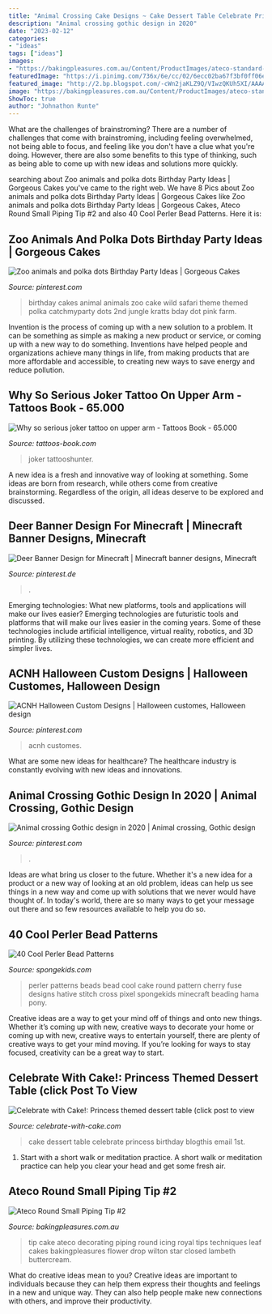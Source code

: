 ```yaml
---
title: "Animal Crossing Cake Designs ~ Cake Dessert Table Celebrate Princess Birthday Blogthis Email 1st"
description: "Animal crossing gothic design in 2020"
date: "2023-02-12"
categories:
- "ideas"
tags: ["ideas"]
images:
- "https://bakingpleasures.com.au/Content/ProductImages/ateco-standard-round-decorating-tip-2_3_lg.jpg"
featuredImage: "https://i.pinimg.com/736x/6e/cc/02/6ecc02ba67f3bf0ff06ef914a7aa8683.jpg"
featured_image: "http://2.bp.blogspot.com/-cWn2jaKLZ9Q/VIwzQKUh5XI/AAAAAAAAUA8/odznWBpkrpI/s1600/IMG_0220_new.jpg"
image: "https://bakingpleasures.com.au/Content/ProductImages/ateco-standard-round-decorating-tip-2_3_lg.jpg"
ShowToc: true
author: "Johnathon Runte"
---
```



What are the challenges of brainstroming?
There are a number of challenges that come with brainstroming, including feeling overwhelmed, not being able to focus, and feeling like you don't have a clue what you're doing. However, there are also some benefits to this type of thinking, such as being able to come up with new ideas and solutions more quickly.

	

		
searching about Zoo animals and polka dots Birthday Party Ideas | Gorgeous Cakes you've came to the right web. We have 8 Pics about Zoo animals and polka dots Birthday Party Ideas | Gorgeous Cakes like Zoo animals and polka dots Birthday Party Ideas | Gorgeous Cakes, Ateco Round Small Piping Tip #2 and also 40 Cool Perler Bead Patterns. Here it is:
		
    
## Zoo Animals And Polka Dots Birthday Party Ideas | Gorgeous Cakes

<img loading=lazy src="https://i.pinimg.com/736x/aa/dc/0e/aadc0e934affabd578f205ade71e4095--zoo-animal-cakes-animal-birthday-cakes.jpg?b=t" onerror="this.onerror=null;this.src='https://tse1.mm.bing.net/th?id=OIP.uIKOk2ZCdsg59Em2GK3v8QHaJ3&amp;pid=15.1';" alt="Zoo animals and polka dots Birthday Party Ideas | Gorgeous Cakes">

_Source: pinterest.com_

>birthday cakes animal animals zoo cake wild safari theme themed polka catchmyparty dots 2nd jungle kratts bday dot pink farm. 

	

Invention is the process of coming up with a new solution to a problem. It can be something as simple as making a new product or service, or coming up with a new way to do something. Inventions have helped people and organizations achieve many things in life, from making products that are more affordable and accessible, to creating new ways to save energy and reduce pollution.

    
## Why So Serious Joker Tattoo On Upper Arm - Tattoos Book - 65.000

<img loading=lazy src="https://tattoos-book.com/wp-content/uploads/2016/02/why-so-serious-joker-tattoo-on-upper-arm.jpg" onerror="this.onerror=null;this.src='https://tse3.mm.bing.net/th?id=OIP.32yjU0Kt-xropykLzeaGuAHaJ4&amp;pid=15.1';" alt="Why so serious joker tattoo on upper arm - Tattoos Book - 65.000">

_Source: tattoos-book.com_

>joker tattooshunter. 

	

A new idea is a fresh and innovative way of looking at something. Some ideas are born from research, while others come from creative brainstorming. Regardless of the origin, all ideas deserve to be explored and discussed.

    
## Deer Banner Design For Minecraft | Minecraft Banner Designs, Minecraft

<img loading=lazy src="https://i.pinimg.com/736x/4b/5a/f7/4b5af759033dcd1c58513f2c8a22d28e.jpg" onerror="this.onerror=null;this.src='https://tse4.mm.bing.net/th?id=OIP.BVWUMh-uqsRVo9jwXym7LgHaLH&amp;pid=15.1';" alt="Deer Banner Design for Minecraft | Minecraft banner designs, Minecraft">

_Source: pinterest.de_

>. 

	

Emerging technologies: What new platforms, tools and applications will make our lives easier?
Emerging technologies are futuristic tools and platforms that will make our lives easier in the coming years. Some of these technologies include artificial intelligence, virtual reality, robotics, and 3D printing. By utilizing these technologies, we can create more efficient and simpler lives.

    
## ACNH Halloween Custom Designs | Halloween Customes, Halloween Design

<img loading=lazy src="https://i.pinimg.com/736x/6e/cc/02/6ecc02ba67f3bf0ff06ef914a7aa8683.jpg" onerror="this.onerror=null;this.src='https://tse4.mm.bing.net/th?id=OIP.r7wS3O26s6o1eeouFiFYowHaEK&amp;pid=15.1';" alt="ACNH Halloween Custom Designs | Halloween customes, Halloween design">

_Source: pinterest.com_

>acnh customes. 

	

What are some new ideas for healthcare?
The healthcare industry is constantly evolving with new ideas and innovations.

    
## Animal Crossing Gothic Design In 2020 | Animal Crossing, Gothic Design

<img loading=lazy src="https://i.pinimg.com/736x/aa/ba/c3/aabac365258f01ecb6f133786038b43a.jpg" onerror="this.onerror=null;this.src='https://tse4.mm.bing.net/th?id=OIP.Vz2RyQG1KHZH30YeXKM1jQHaMh&amp;pid=15.1';" alt="Animal crossing Gothic design in 2020 | Animal crossing, Gothic design">

_Source: pinterest.com_

>. 

	

Ideas are what bring us closer to the future. Whether it's a new idea for a product or a new way of looking at an old problem, ideas can help us see things in a new way and come up with solutions that we never would have thought of. In today's world, there are so many ways to get your message out there and so few resources available to help you do so.

    
## 40 Cool Perler Bead Patterns

<img loading=lazy src="http://spongekids.com/wp-content/uploads/2014/04/perler-beads-patterns/32-round-cake-and-cherry-cake.png" onerror="this.onerror=null;this.src='https://tse1.mm.bing.net/th?id=OIP.0dRTlTrvqhraluMZmkC9CQHaHa&amp;pid=15.1';" alt="40 Cool Perler Bead Patterns">

_Source: spongekids.com_

>perler patterns beads bead cool cake round pattern cherry fuse designs hative stitch cross pixel spongekids minecraft beading hama pony. 

	

Creative ideas are a way to get your mind off of things and onto new things. Whether it’s coming up with new, creative ways to decorate your home or coming up with new, creative ways to entertain yourself, there are plenty of creative ways to get your mind moving. If you’re looking for ways to stay focused, creativity can be a great way to start.

    
## Celebrate With Cake!: Princess Themed Dessert Table (click Post To View

<img loading=lazy src="http://2.bp.blogspot.com/-cWn2jaKLZ9Q/VIwzQKUh5XI/AAAAAAAAUA8/odznWBpkrpI/s1600/IMG_0220_new.jpg" onerror="this.onerror=null;this.src='https://tse4.mm.bing.net/th?id=OIP.wG-X3le-5ihk6M3NW9w57wHaLH&amp;pid=15.1';" alt="Celebrate with Cake!: Princess themed dessert table (click post to view">

_Source: celebrate-with-cake.com_

>cake dessert table celebrate princess birthday blogthis email 1st. 

	

1. Start with a short walk or meditation practice. A short walk or meditation practice can help you clear your head and get some fresh air.

    
## Ateco Round Small Piping Tip #2

<img loading=lazy src="https://bakingpleasures.com.au/Content/ProductImages/ateco-standard-round-decorating-tip-2_3_lg.jpg" onerror="this.onerror=null;this.src='https://tse4.mm.bing.net/th?id=OIP.v7pd6hm-qKMY_60HBOtf4AHaHa&amp;pid=15.1';" alt="Ateco Round Small Piping Tip #2">

_Source: bakingpleasures.com.au_

>tip cake ateco decorating piping round icing royal tips techniques leaf cakes bakingpleasures flower drop wilton star closed lambeth buttercream. 

	

What do creative ideas mean to you?
Creative ideas are important to individuals because they can help them express their thoughts and feelings in a new and unique way. They can also help people make new connections with others, and improve their productivity.

